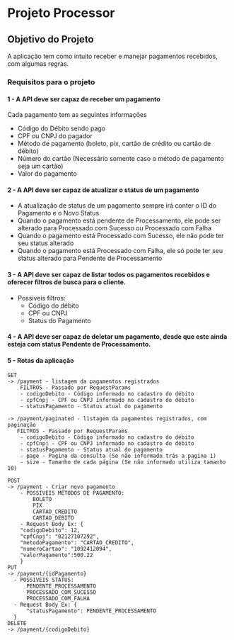 # Projeto Processor

## Objetivo do Projeto

A aplicação tem como intuito receber e manejar pagamentos recebidos, com algumas regras.

### Requisitos para o projeto

#### 1 - A API deve ser capaz de receber um pagamento

Cada pagamento tem as seguintes informações

- Código do Débito sendo pago
- CPF ou CNPJ do pagador
- Método de pagamento (boleto, pix, cartão de crédito ou cartão de débito)
- Número do cartão (Necessário somente caso o método de pagamento seja um cartão)
- Valor do pagamento

#### 2 - A API deve ser capaz de atualizar o status de um pagamento

- A atualização de status de um pagamento sempre irá conter o ID do Pagamento e o Novo Status
- Quando o pagamento está pendente de Processamento, ele pode ser alterado para Processado com Sucesso ou Processado com
  Falha
- Quando o pagamento está Processado com Sucesso, ele não pode ter seu status alterado
- Quando o pagamento está Processado com Falha, ele só pode ter seu status alterado para Pendente de Processamento

#### 3 - A API deve ser capaz de listar todos os pagamentos recebidos e oferecer filtros de busca para o cliente.

- Possiveis filtros:
    - Código do débito
    - CPF ou CNPJ
    - Status do Pagamento

#### 4 - A API deve ser capaz de deletar um pagamento, desde que este ainda esteja com status Pendente de Processamento.

#### 5 - Rotas da aplicação

    GET
    -> /payment - listagem da pagamentos registrados
        FILTROS - Passado por RequestParams
        - codigoDebito - Código informado no cadastro do débito
        - cpfCnpj - CPF ou CNPJ informado no cadastro do débito
        - statusPagamento - Status atual do pagamento
    
    -> /payment/paginated - listagem da pagamentos registrados, com paginação        
       FILTROS - Passado por RequestParams
        - codigoDebito - Código informado no cadastro do débito
        - cpfCnpj - CPF ou CNPJ informado no cadastro do débito
        - statusPagamento - Status atual do pagamento
        - page - Pagina da consulta (Se não informado trás a pagina 1)
        - size - Tamanho de cada página (Se não informado utiliza tamanho 10)
    
    POST
    -> /payment - Criar novo pagamento
        - POSSIVEIS MÉTODOS DE PAGAMENTO:
            BOLETO
            PIX
            CARTAO_CREDITO
            CARTAO_DEBITO
        - Request Body Ex: {
        "codigoDebito": 12,
        "cpfCnpj": "02127107292",
        "metodoPagamento": "CARTAO_CREDITO",
        "numeroCartao": "1092412094",
        "valorPagamento":500.22
        }
    PUT
    -> /payment/{idPagamento}
      - POSSIVEIS STATUS:
          PENDENTE_PROCESSAMENTO
          PROCESSADO_COM_SUCESSO
          PROCESSADO_COM_FALHA
      - Request Body Ex: {
          "statusPagamento": PENDENTE_PROCESSAMENTO
      }
    DELETE
    -> /payment/{codigoDebito}
